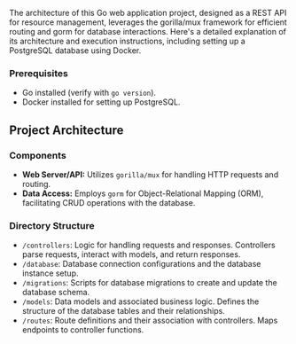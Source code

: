  The architecture of this Go web application project, designed as a REST API for resource management, leverages the gorilla/mux framework for efficient routing and gorm for database interactions. Here's a detailed explanation of its architecture and execution instructions, including setting up a PostgreSQL database using Docker.


### Prerequisites

- Go installed (verify with `go version`).
- Docker installed for setting up PostgreSQL.


## Project Architecture

### Components

- **Web Server/API:** Utilizes `gorilla/mux` for handling HTTP requests and routing.
- **Data Access:** Employs `gorm` for Object-Relational Mapping (ORM), facilitating CRUD operations with the database.

### Directory Structure

- `/controllers`: Logic for handling requests and responses. Controllers parse requests, interact with models, and return responses.
- `/database`: Database connection configurations and the database instance setup.
- `/migrations`: Scripts for database migrations to create and update the database schema.
- `/models`: Data models and associated business logic. Defines the structure of the database tables and their relationships.
- `/routes`: Route definitions and their association with controllers. Maps endpoints to controller functions.
